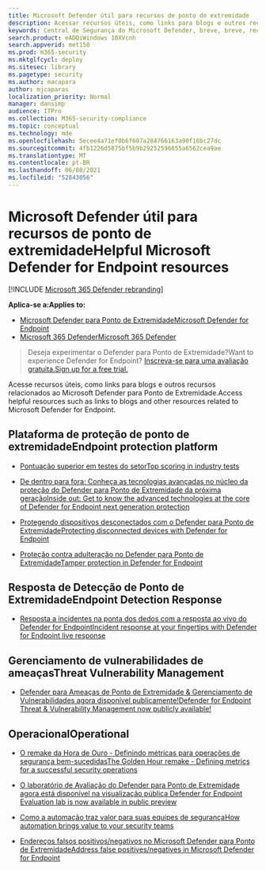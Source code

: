 ```yaml
---
title: Microsoft Defender útil para recursos de ponto de extremidade
description: Acessar recursos úteis, como links para blogs e outros recursos relacionados ao Microsoft Defender para Ponto de Extremidade
keywords: Central de Segurança do Microsoft Defender, breve, breve, recursos, licenciamento
search.product: eADQiWindows 10XVcnh
search.appverid: met150
ms.prod: m365-security
ms.mktglfcycl: deploy
ms.sitesec: library
ms.pagetype: security
ms.author: macapara
author: mjcaparas
localization_priority: Normal
manager: dansimp
audience: ITPro
ms.collection: M365-security-compliance
ms.topic: conceptual
ms.technology: mde
ms.openlocfilehash: 5ecee4a71ef0b6f607a284766163a90f16bc27dc
ms.sourcegitcommit: 4fb1226d5875bf5b9b29252596855a6562cea9ae
ms.translationtype: MT
ms.contentlocale: pt-BR
ms.lasthandoff: 06/08/2021
ms.locfileid: "52843056"
---
```

# <a name="helpful-microsoft-defender-for-endpoint-resources"></a><span data-ttu-id="0d4c7-104">Microsoft Defender útil para recursos de ponto de extremidade</span><span class="sxs-lookup"><span data-stu-id="0d4c7-104">Helpful Microsoft Defender for Endpoint resources</span></span>

[!INCLUDE [Microsoft 365 Defender rebranding](../../includes/microsoft-defender.md)]


<span data-ttu-id="0d4c7-105">**Aplica-se a:**</span><span class="sxs-lookup"><span data-stu-id="0d4c7-105">**Applies to:**</span></span>
- [<span data-ttu-id="0d4c7-106">Microsoft Defender para Ponto de Extremidade</span><span class="sxs-lookup"><span data-stu-id="0d4c7-106">Microsoft Defender for Endpoint</span></span>](https://go.microsoft.com/fwlink/p/?linkid=2154037)
- [<span data-ttu-id="0d4c7-107">Microsoft 365 Defender</span><span class="sxs-lookup"><span data-stu-id="0d4c7-107">Microsoft 365 Defender</span></span>](https://go.microsoft.com/fwlink/?linkid=2118804)

> <span data-ttu-id="0d4c7-108">Deseja experimentar o Defender para Ponto de Extremidade?</span><span class="sxs-lookup"><span data-stu-id="0d4c7-108">Want to experience Defender for Endpoint?</span></span> [<span data-ttu-id="0d4c7-109">Inscreva-se para uma avaliação gratuita.</span><span class="sxs-lookup"><span data-stu-id="0d4c7-109">Sign up for a free trial.</span></span>](https://www.microsoft.com/microsoft-365/windows/microsoft-defender-atp?ocid=docs-wdatp-exposedapis-abovefoldlink) 

<span data-ttu-id="0d4c7-110">Acesse recursos úteis, como links para blogs e outros recursos relacionados ao Microsoft Defender para Ponto de Extremidade.</span><span class="sxs-lookup"><span data-stu-id="0d4c7-110">Access helpful resources such as links to blogs and other resources related to  Microsoft Defender for Endpoint.</span></span>

## <a name="endpoint-protection-platform"></a><span data-ttu-id="0d4c7-111">Plataforma de proteção de ponto de extremidade</span><span class="sxs-lookup"><span data-stu-id="0d4c7-111">Endpoint protection platform</span></span>
- [<span data-ttu-id="0d4c7-112">Pontuação superior em testes do setor</span><span class="sxs-lookup"><span data-stu-id="0d4c7-112">Top scoring in industry   tests</span></span>](/windows/security/threat-protection/intelligence/top-scoring-industry-antivirus-tests)

- [<span data-ttu-id="0d4c7-113">De dentro para fora: Conheça as tecnologias avançadas no núcleo da proteção do Defender para Ponto de Extremidade da próxima geração</span><span class="sxs-lookup"><span data-stu-id="0d4c7-113">Inside out: Get to know the advanced technologies at the core of Defender for Endpoint next generation protection</span></span>](https://www.microsoft.com/security/blog/2019/06/24/inside-out-get-to-know-the-advanced-technologies-at-the-core-of-microsoft-defender-atp-next-generation-protection/)

- [<span data-ttu-id="0d4c7-114">Protegendo dispositivos desconectados com o Defender para Ponto de Extremidade</span><span class="sxs-lookup"><span data-stu-id="0d4c7-114">Protecting disconnected devices with Defender for Endpoint</span></span>](https://techcommunity.microsoft.com/t5/Microsoft-Defender-ATP/Protecting-disconnected-devices-with-Microsoft-Defender-ATP/ba-p/500341)

- [<span data-ttu-id="0d4c7-115">Proteção contra adulteração no Defender para Ponto de Extremidade</span><span class="sxs-lookup"><span data-stu-id="0d4c7-115">Tamper protection in Defender for Endpoint</span></span>](https://techcommunity.microsoft.com/t5/Microsoft-Defender-ATP/Tamper-protection-in-Microsoft-Defender-ATP/ba-p/389571)

## <a name="endpoint-detection-response"></a><span data-ttu-id="0d4c7-116">Resposta de Detecção de Ponto de Extremidade</span><span class="sxs-lookup"><span data-stu-id="0d4c7-116">Endpoint Detection Response</span></span>

- [<span data-ttu-id="0d4c7-117">Resposta a incidentes na ponta dos dedos com a resposta ao vivo do Defender for Endpoint</span><span class="sxs-lookup"><span data-stu-id="0d4c7-117">Incident response at your fingertips with Defender for Endpoint live response</span></span>](https://techcommunity.microsoft.com/t5/Microsoft-Defender-ATP/Incident-response-at-your-fingertips-with-Microsoft-Defender-ATP/ba-p/614894)

## <a name="threat-vulnerability-management"></a><span data-ttu-id="0d4c7-118">Gerenciamento de vulnerabilidades de ameaças</span><span class="sxs-lookup"><span data-stu-id="0d4c7-118">Threat Vulnerability Management</span></span>

- [<span data-ttu-id="0d4c7-119">Defender para Ameaças de Ponto de Extremidade & Gerenciamento de Vulnerabilidades agora disponível publicamente!</span><span class="sxs-lookup"><span data-stu-id="0d4c7-119">Defender for Endpoint Threat & Vulnerability Management now publicly   available!</span></span>](https://techcommunity.microsoft.com/t5/Microsoft-Defender-ATP/MDATP-Threat-amp-Vulnerability-Management-now-publicly-available/ba-p/460977)

## <a name="operational"></a><span data-ttu-id="0d4c7-120">Operacional</span><span class="sxs-lookup"><span data-stu-id="0d4c7-120">Operational</span></span>

- [<span data-ttu-id="0d4c7-121">O remake da Hora de Ouro - Definindo métricas para operações de segurança bem-sucedidas</span><span class="sxs-lookup"><span data-stu-id="0d4c7-121">The Golden Hour remake - Defining metrics for a successful security   operations</span></span>](https://techcommunity.microsoft.com/t5/Microsoft-Defender-ATP/The-Golden-Hour-remake-Defining-metrics-for-a-successful/ba-p/782014)

- [<span data-ttu-id="0d4c7-122">O laboratório de Avaliação do Defender para Ponto de Extremidade agora está disponível na visualização pública   </span><span class="sxs-lookup"><span data-stu-id="0d4c7-122">Defender for Endpoint Evaluation lab is now available in public preview   </span></span>](https://techcommunity.microsoft.com/t5/Microsoft-Defender-ATP/Microsoft-Defender-ATP-Evaluation-lab-is-now-available-in-public/ba-p/770271)

- [<span data-ttu-id="0d4c7-123">Como a automação traz valor para suas equipes de segurança</span><span class="sxs-lookup"><span data-stu-id="0d4c7-123">How automation brings value to your security   teams</span></span>](https://techcommunity.microsoft.com/t5/Microsoft-Defender-ATP/How-automation-brings-value-to-your-security-teams/ba-p/729297)

- [<span data-ttu-id="0d4c7-124">Endereços falsos positivos/negativos no Microsoft Defender para Ponto de Extremidade</span><span class="sxs-lookup"><span data-stu-id="0d4c7-124">Address false positives/negatives in Microsoft Defender for Endpoint</span></span>](defender-endpoint-false-positives-negatives.md)
